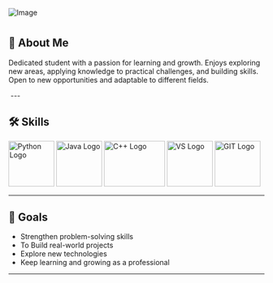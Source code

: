 
![Image](https://github.com/user-attachments/assets/75bed810-ffe8-4b87-a473-054b9fc7e86f)






<h1 align = "center" Hii Everyone!! Welcome to my Profile! 👋 ></h1>






## 📌 About Me
Dedicated student with a passion for learning and growth.
Enjoys exploring new areas, applying knowledge to practical challenges, and building skills.
Open to new opportunities and adaptable to different fields. 

<img src = "">
---

## 🛠 Skills
<Img src = "https://github.com/user-attachments/assets/03813009-8000-4ff6-a758-3159381b3b93" alt = "Python Logo" Height = 90>
<Img src = "https://github.com/user-attachments/assets/2bcc177c-3f08-449c-8d9c-b09aff117445" alt = "Java Logo" Height = 90 >
<Img src = "https://github.com/user-attachments/assets/bae78a41-42ec-4242-ab25-c37181b546d1" alt = "C++ Logo" Height = 90 width = 120 >
<Img src = "https://github.com/user-attachments/assets/7682119e-818e-47ef-8db5-acdb72d66b6a" alt = "VS Logo" Height = 90 >
<Img src = "https://github.com/user-attachments/assets/4ec2f5ad-d671-44e9-9625-d8a8fdb71f86" alt = "GIT Logo" Height = 90 >



---

## 🎯 Goals
- Strengthen problem-solving skills  
- To Build real-world projects  
- Explore new technologies  
- Keep learning and growing as a professional   

---



